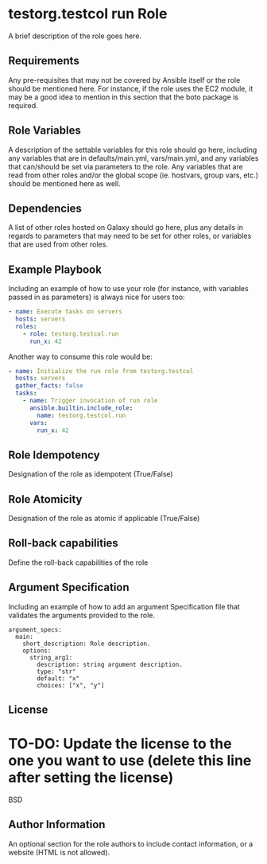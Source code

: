 testorg.testcol run Role
========================

A brief description of the role goes here.

Requirements
------------

Any pre-requisites that may not be covered by Ansible itself or the role should be mentioned here. For instance, if the role uses the EC2 module, it may be a good idea to mention in this section that the boto package is required.

Role Variables
--------------

A description of the settable variables for this role should go here, including any variables that are in defaults/main.yml, vars/main.yml, and any variables that can/should be set via parameters to the role. Any variables that are read from other roles and/or the global scope (ie. hostvars, group vars, etc.) should be mentioned here as well.

Dependencies
------------

A list of other roles hosted on Galaxy should go here, plus any details in regards to parameters that may need to be set for other roles, or variables that are used from other roles.

Example Playbook
----------------

Including an example of how to use your role (for instance, with variables passed in as parameters) is always nice for users too:

```yaml
- name: Execute tasks on servers
  hosts: servers
  roles:
    - role: testorg.testcol.run
      run_x: 42
```

Another way to consume this role would be:

```yaml
- name: Initialize the run role from testorg.testcol
  hosts: servers
  gather_facts: false
  tasks:
    - name: Trigger invocation of run role
      ansible.builtin.include_role:
        name: testorg.testcol.run
      vars:
        run_x: 42
```

Role Idempotency
----------------

Designation of the role as idempotent (True/False)

Role Atomicity
----------------

Designation of the role as atomic if applicable (True/False)

Roll-back capabilities
----------------------

Define the roll-back capabilities of the role

Argument Specification
----------------------

Including an example of how to add an argument Specification file that validates the arguments provided to the role.

```
argument_specs:
  main:
    short_description: Role description.
    options:
      string_arg1:
        description: string argument description.
        type: "str"
        default: "x"
        choices: ["x", "y"]
```

License
-------

# TO-DO: Update the license to the one you want to use (delete this line after setting the license)
BSD

Author Information
------------------

An optional section for the role authors to include contact information, or a website (HTML is not allowed).

